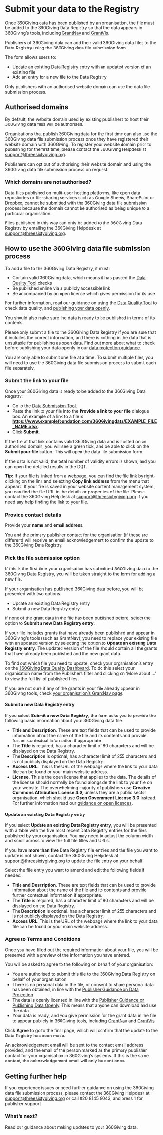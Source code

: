 # Submit your data to the Registry
Once 360Giving data has been published by an organisation, the file must be added to the 360Giving Data Registry so that the data appears in 360Giving’s tools, including <a href="https://grantnav.threesixtygiving.org" target="_blank">GrantNav</a> and <a href="https://grantvis.threesixtygiving.org" target="_blank">GrantVis</a>.

Publishers of 360Giving data can add their valid 360Giving data files to the Data Registry using the 360Giving data file submission form.

The form allows users to:
- Update an existing Data Registry entry with an updated version of an existing file
- Add an entry for a new file to the Data Registry

Only publishers with an authorised website domain can use the data file submission process.

## Authorised domains
By default, the website domain used by existing publishers to host their 360Giving data files will be authorised.

Organisations that publish 360Giving data for the first time can also use the 360Giving data file submission process once they have registered their website domain with 360Giving. To register your website domain prior to publishing for the first time, please contact the 360Giving Helpdesk at <support@threesixtygiving.org>.

Publishers can opt out of authorising their website domain and using the 360Giving data file submission process on request.

### Which domains are not authorised?
Data files published on multi-user hosting platforms, like open data repositories or file-sharing services such as Google Sheets, SharePoint or Dropbox, cannot be submitted with the 360Giving data file submission process because the domain cannot be authorised as being unique to a particular organisation.

Files published in this way can only be added to the 360Giving Data Registry by emailing the 360Giving Helpdesk at <support@threesixtygiving.org>.

## How to use the 360Giving data file submission process
To add a file to the 360Giving Data Registry, it must:
- Contain valid 360Giving data, which means it has passed the <a href="https://dataquality.threesixtygiving.org/" target="_blank">Data Quality Tool</a> checks
- Be published online via a publicly accessible link
- Be accompanied by an open license which gives permission for its use

For further information, read our guidance on using the [Data Quality Tool](../../guidance/data-quality/) to check data quality, and [publishing your data openly](../../guidance/publish-data-openly/).

You should also make sure the data is ready to be published in terms of its contents.

Please only submit a file to the 360Giving Data Registry if you are sure that it includes the correct information, and there is nothing in the data that is unsuitable for publishing as open data. Find out more about what to check before publishing your data openly in our [data protection guidance](../../guidance/data-protection/).

You are only able to submit one file at a time. To submit multiple files, you will need to use the 360Giving data file submission process to submit each file separately.

### Submit the link to your file
Once your 360Giving data is ready to be added to the 360Giving Data Registry:
- Go to the <a href="https://dataquality.threesixtygiving.org/submit" target="_blank">Data Submission Tool</a>.
- Paste the link to your file into the **Provide a link to your file** dialogue box. An example of a link to a file is **https://www.examplefoundation.com/360Givingdata/EXAMPLE_FILE_NAME.xlsx**.
- Click **Submit**.

If the file at that link contains valid 360Giving data and is hosted on an authorised domain, you will see a green tick, and be able to click on the **Submit your file** button. This will open the data file submission form.

If the data is not valid, the total number of validity errors is shown, and you can open the detailed results in the DQT.

**Tip:** If your file is linked from a webpage, you can find the file link by right-clicking on the link and selecting **Copy link address** from the menu that appears. If your file is saved in your website content management system, you can find the file URL in the details or properties of the file. Please contact the 360Giving Helpdesk at <support@threesixtygiving.org> if you need any help finding the link to your file.

### Provide contact details
Provide your **name** and **email address**.

You and the primary publisher contact for the organisation (if these are different) will receive an email acknowledgement to confirm the update to the 360Giving Data Registry.

### Pick the file submission option
If this is the first time your organisation has submitted 360Giving data to the 360Giving Data Registry, you will be taken straight to the form for adding a new file.

If your organisation has published 360Giving data before, you will be presented with two options.
- Update an existing Data Registry entry
- Submit a new Data Registry entry

If none of the grant data in the file has been published before, select the option to **Submit a new Data Registry entry**.

If your file includes grants that have already been published and appear in 360Giving’s tools (such as GrantNav), you need to replace your existing file with an updated version by selecting the option to **Update an existing Data Registry entry**. The updated version of the file should contain all the grants that have already been published and the new grant data.

To find out which file you need to update, check your organisation’s entry on the <a href="https://qualitydashboard.threesixtygiving.org/publishers" target="_blank">360Giving Data Quality Dashboard</a>. To do this select your organisation name from the Publishers filter and clicking on ‘More about …’ to view the full list of published files.

If you are not sure if any of the grants in your file already appear in 360Giving tools, check <a href="https://grantnav.threesixtygiving.org/funders" target="_blank">your organisation’s GrantNav page</a>.

#### Submit a new Data Registry entry
If you select **Submit a new Data Registry**, the form asks you to provide the following basic information about your 360Giving data file:
- **Title and Description**. These are text fields that can be used to provide information about the name of the file and its contents and provide further contextual information if appropriate
- The **Title** is required, has a character limit of 80 characters and will be displayed on the Data Registry.
- The **Description** is optional, has a character limit of 255 characters and is not publicly displayed on the Data Registry.
- **Access URL**. This is the URL of the webpage where the link to your data file can be found or your main website address.
- **License**. This is the open license that applies to the data. The details of the license should normally be found alongside the link to your file on your website. The overwhelming majority of publishers use **Creative Commons Attribution License 4.0**, unless they are a public sector organisation, which should use **Open Government License 3.0** instead. For further information read our [guidance on open licences](../../guidance/publish-data-openly/).

#### Update an existing Data Registry entry
If you select **Update an existing Data Registry entry**, you will be presented with a table with the five most recent Data Registry entries for the files published by your organisation. You may need to adjust the column width and scroll across to view the full file titles and URLs.

If you have **more than five** Data Registry file entries and the file you want to update is not shown, contact the 360Giving Helpdesk at <support@threesixtygiving.org> to update the file entry on your behalf.

Select the file entry you want to amend and edit the following fields if needed:
- **Title and Description**. These are text fields that can be used to provide information about the name of the file and its contents and provide further contextual information if appropriate.
- The **Title** is required, has a character limit of 80 characters and will be displayed on the Data Registry.
- The **Description** is optional, has a character limit of 255 characters and is not publicly displayed on the Data Registry.
- **Access URL**. This is the URL of the webpage where the link to your data file can be found or your main website address.

### Agree to Terms and Conditions
Once you have filled out the required information about your file, you will be presented with a preview of the information you have entered.

You will be asked to agree to the following on behalf of your organisation:
- You are authorised to submit this file to the 360Giving Data Registry on behalf of your organisation
- There is no personal data in the file, or consent to share personal data has been obtained, in line with the [Publisher Guidance on Data Protection](../../guidance/data-protection/)
- The data is openly licensed in line with the [Publisher Guidance on Publishing Data Openly](../../guidance/publish-data-openly/). This means that anyone can download and use the data
- Your data is ready, and you give permission for the grant data in the file to appear publicly in 360Giving tools, including <a href="https://grantnav.threesixtygiving.org" target="_blank">GrantNav</a> and <a href="https://grantvis.threesixtygiving.org" target="_blank">GrantVis</a>

Click **Agree** to go to the final page, which will confirm that the update to the Data Registry has been made.

An acknowledgement email will be sent to the contact email address provided, and the email of the person marked as the primary publisher contact for your organisation in 360Giving’s systems. If this is the same contact, the acknowledgement email will only be sent once.

## Getting further help
If you experience issues or need further guidance on using the 360Giving data file submission process, please contact the 360Giving Helpdesk at <support@threesixtygiving.org> or call 020 8145 8043, and press 1 for publisher support.

### What's next?
Read our guidance about making updates to your 360Giving data.
